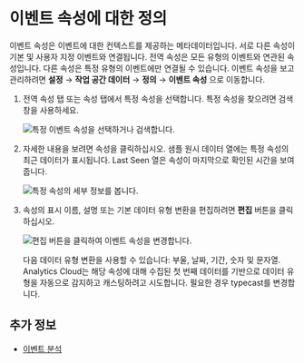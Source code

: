 # 이벤트 속성에 대한 정의

이벤트 속성은 이벤트에 대한 컨텍스트를 제공하는 메타데이터입니다. 서로 다른 속성이 기본 및 사용자 지정 이벤트와 연결됩니다. 전역 속성은 모든 유형의 이벤트와 연관된 속성입니다. 다른 속성은 특정 유형의 이벤트에만 연결될 수 있습니다. 이벤트 속성을 보고 관리하려면 **설정** &rarr; **작업 공간 데이터** &rarr; **정의** &rarr; **이벤트 속성** 으로 이동합니다.

1. 전역 속성 탭 또는 속성 탭에서 특정 속성을 선택합니다. 특정 속성을 찾으려면 검색창을 사용하세요.

    ![특정 이벤트 속성을 선택하거나 검색합니다.](./definitions-for-event-attributes/images/01.png)

2. 자세한 내용을 보려면 속성을 클릭하십시오. 샘플 원시 데이터 열에는 특정 속성의 최근 데이터가 표시됩니다. Last Seen 열은 속성이 마지막으로 확인된 시간을 보여줍니다.

    ![특정 속성의 세부 정보를 봅니다.](./definitions-for-event-attributes/images/02.png)

3. 속성의 표시 이름, 설명 또는 기본 데이터 유형 변환을 편집하려면 **편집** 버튼을 클릭하십시오.

    ![편집 버튼을 클릭하여 이벤트 속성을 변경합니다.](./definitions-for-event-attributes/images/03.png)

    다음 데이터 유형 변환을 사용할 수 있습니다: 부울, 날짜, 기간, 숫자 및 문자열. Analytics Cloud는 해당 속성에 대해 수집된 첫 번째 데이터를 기반으로 데이터 유형을 자동으로 감지하고 캐스팅하려고 시도합니다. 필요한 경우 typecast를 변경합니다.

## 추가 정보

* [이벤트 분석](../../touchpoints/events/events-analysis.md)
